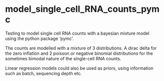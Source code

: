 # model_single_cell_RNA_counts_pymc

Testing to model single cell RNA counts with a bayesian mixture model using the python package ‘pymc’.

The counts are modelled with a mixture of 3 distributions.
A dirac delta for the zero inflation and 2 poisson or negative binomial distributions for the sometimes bimodal nature of the single-cell RNA counts.

Linear regression models could also be used as priors, using information such as batch, sequencing depth etc.
